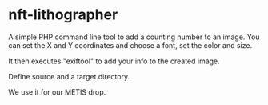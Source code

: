 # nft-lithographer

A simple PHP command line tool to add a counting number to an image.
You can set the X and Y coordinates and choose a font, set the color and size.

It then executes "exiftool" to add your info to the created image.

Define source and a target directory.

We use it for our METIS drop.
